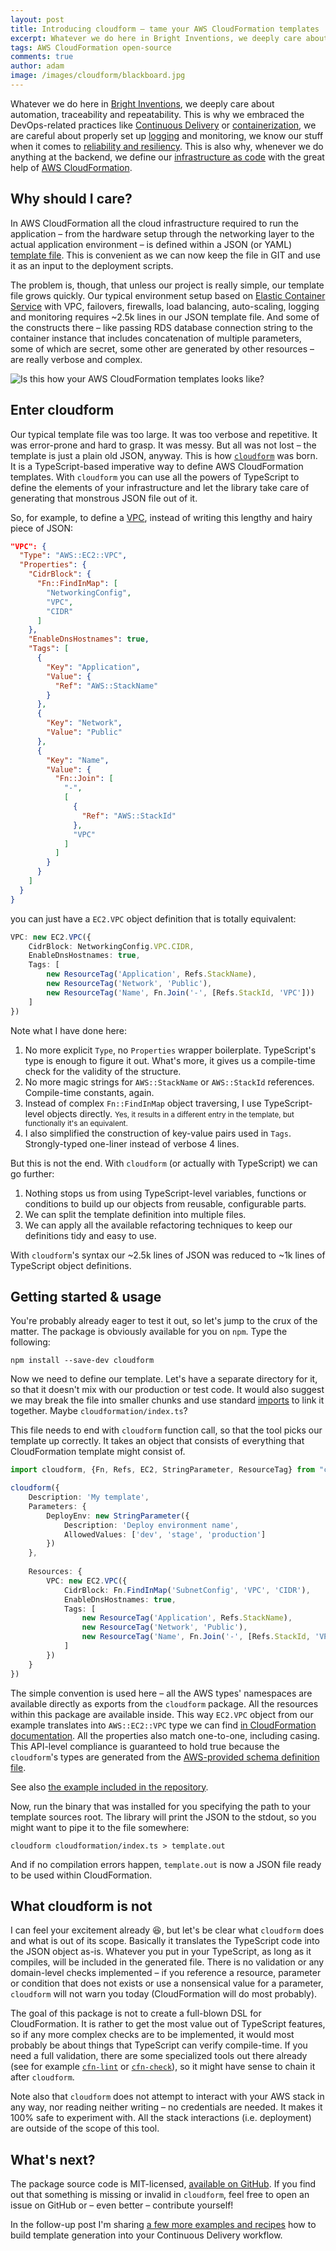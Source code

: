 ```yaml
---
layout: post
title: Introducing cloudform – tame your AWS CloudFormation templates
excerpt: Whatever we do here in Bright Inventions, we deeply care about automation, traceability and repeatability. This is why, whenever we do anything at the backend, we define our infrastructure as code with the great help of AWS CloudFormation. The problem is that our template file grows quickly and becomes hard to maintain. This is how cloudform – a TypeScript-based imperative way to define AWS CloudFormation templates – was born.
tags: AWS CloudFormation open-source
comments: true
author: adam
image: /images/cloudform/blackboard.jpg
---
```


Whatever we do here in [Bright Inventions](https://brightinventions.pl/), we deeply care about automation, traceability and repeatability. This is why we embraced the DevOps-related practices like [Continuous Delivery](https://brightinventions.pl/blog/teamcity-for-ios-project/) or [containerization](https://brightinventions.pl/blog/dockerizing-android-builds/), we are careful about properly set up [logging](https://brightinventions.pl/blog/http-request-logging-in-node/) and monitoring, we know our stuff when it comes to [reliability and resiliency](https://brightinventions.pl/blog/the-importance-of-timeouts/). This is also why, whenever we do anything at the backend, we define our [infrastructure as code](https://en.wikipedia.org/wiki/Infrastructure_as_Code) with the great help of [AWS CloudFormation](https://aws.amazon.com/cloudformation/).

## Why should I care?

In AWS CloudFormation all the cloud infrastructure required to run the application – from the hardware setup through the networking layer to the actual application environment – is defined within a JSON (or YAML) [template file](https://aws.amazon.com/cloudformation/aws-cloudformation-templates/). This is convenient as we can now keep the file in GIT and use it as an input to the deployment scripts. 

The problem is, though, that unless our project is really simple, our template file grows quickly. Our typical environment setup based on [Elastic Container Service](https://aws.amazon.com/ecs/) with VPC, failovers, firewalls, load balancing, auto-scaling, logging and monitoring requires ~2.5k lines in our JSON template file. And some of the constructs there – like passing RDS database connection string to the container instance that includes concatenation of multiple parameters, some of which are secret, some other are generated by other resources – are really verbose and complex. 

![Is this how your AWS CloudFormation templates looks like?](/images/cloudform/blackboard.jpg)

## Enter cloudform

Our typical template file was too large. It was too verbose and repetitive. It was error-prone and hard to grasp. It was messy. But all was not lost – the template is just a plain old JSON, anyway. This is how [`cloudform`](https://www.npmjs.com/package/cloudform) was born. It is a TypeScript-based imperative way to define AWS CloudFormation templates. With `cloudform` you can use all the powers of TypeScript to define the elements of your infrastructure and let the library take care of generating that monstrous JSON file out of it.

So, for example, to define a [VPC](http://docs.aws.amazon.com/AWSCloudFormation/latest/UserGuide/aws-resource-ec2-vpc.html), instead of writing this lengthy and hairy piece of JSON:

```json
"VPC": {
  "Type": "AWS::EC2::VPC",
  "Properties": {
    "CidrBlock": {
      "Fn::FindInMap": [
        "NetworkingConfig",
        "VPC",
        "CIDR"
      ]
    },
    "EnableDnsHostnames": true,
    "Tags": [
      {
        "Key": "Application",
        "Value": {
          "Ref": "AWS::StackName"
        }
      },
      {
        "Key": "Network",
        "Value": "Public"
      },
      {
        "Key": "Name",
        "Value": {
          "Fn::Join": [
            "-",
            [
              {
                "Ref": "AWS::StackId"
              },
              "VPC"
            ]
          ]
        }
      }
    ]
  }
}
```

you can just have a `EC2.VPC` object definition that is totally equivalent:

```typescript
VPC: new EC2.VPC({
    CidrBlock: NetworkingConfig.VPC.CIDR,
    EnableDnsHostnames: true,
    Tags: [
        new ResourceTag('Application', Refs.StackName),
        new ResourceTag('Network', 'Public'),
        new ResourceTag('Name', Fn.Join('-', [Refs.StackId, 'VPC']))
    ]
})
```

Note what I have done here:
1. No more explicit `Type`, no `Properties` wrapper boilerplate. TypeScript's type is enough to figure it out. What's more, it gives us a compile-time check for the validity of the structure.
1. No more magic strings for `AWS::StackName` or `AWS::StackId` references. Compile-time constants, again.
1. Instead of complex `Fn::FindInMap` object traversing, I use TypeScript-level objects directly. <small>Yes, it results in a different entry in the template, but functionally it's an equivalent.</small>
1. I also simplified the construction of key-value pairs used in `Tags`. Strongly-typed one-liner instead of verbose 4 lines.

But this is not the end. With `cloudform` (or actually with TypeScript) we can go further:
1. Nothing stops us from using TypeScript-level variables, functions or conditions to build up our objects from reusable, configurable parts.
1. We can split the template definition into multiple files.
1. We can apply all the available refactoring techniques to keep our definitions tidy and easy to use.

With `cloudform`'s syntax our ~2.5k lines of JSON was reduced to ~1k lines of TypeScript object definitions.

## Getting started & usage

You're probably already eager to test it out, so let's jump to the crux of the matter. The package is obviously available for you on `npm`. Type the following:

`npm install --save-dev cloudform`

Now we need to define our template. Let's have a separate directory for it, so that it doesn't mix with our production or test code. It would also suggest we may break the file into smaller chunks and use standard [imports](https://developer.mozilla.org/en-US/docs/Web/JavaScript/Reference/Statements/import) to link it together. Maybe `cloudformation/index.ts`?

This file needs to end with `cloudform` function call, so that the tool picks our template up correctly. It takes an object that consists of everything that CloudFormation template might consist of. 

```typescript
import cloudform, {Fn, Refs, EC2, StringParameter, ResourceTag} from "cloudform"

cloudform({
    Description: 'My template',
    Parameters: {
        DeployEnv: new StringParameter({
            Description: 'Deploy environment name',
            AllowedValues: ['dev', 'stage', 'production']
        })
    },
   
    Resources: {
        VPC: new EC2.VPC({
            CidrBlock: Fn.FindInMap('SubnetConfig', 'VPC', 'CIDR'),
            EnableDnsHostnames: true,
            Tags: [
                new ResourceTag('Application', Refs.StackName),
                new ResourceTag('Network', 'Public'),
                new ResourceTag('Name', Fn.Join('-', [Refs.StackId, 'VPC']))
            ]
        })
    }
})
```

The simple convention is used here – all the AWS types' namespaces are available directly as exports from the `cloudform` package. All the resources within this package are available inside. This way `EC2.VPC` object from our example translates into `AWS::EC2::VPC` type we can find [in CloudFormation documentation](http://docs.aws.amazon.com/AWSCloudFormation/latest/UserGuide/aws-resource-ec2-vpc.html). All the properties also match one-to-one, including casing. This API-level compliance is guaranteed to hold true because the `cloudform`'s types are generated from the [AWS-provided schema definition file](http://docs.aws.amazon.com/AWSCloudFormation/latest/UserGuide/cfn-resource-specification.html).

See also [the example included in the repository](https://github.com/bright/cloudform/blob/master/example/example.ts).

Now, run the binary that was installed for you specifying the path to your template sources root. The library will print the JSON to the stdout, so you might want to pipe it to the file somewhere:

`cloudform cloudformation/index.ts > template.out`

And if no compilation errors happen, `template.out` is now a JSON file ready to be used within CloudFormation.

## What cloudform is not

I can feel your excitement already 😆, but let's be clear what `cloudform` does and what is out of its scope. Basically it translates the TypeScript code into the JSON object as-is. Whatever you put in your TypeScript, as long as it compiles, will be included in the generated file. There is no validation or any domain-level checks implemented – if you reference a resource, parameter or condition that does not exists or use a nonsensical value for a parameter, `cloudform` will not warn you today (CloudFormation will do most probably). 

The goal of this package is not to create a full-blown DSL for CloudFormation. It is rather to get the most value out of TypeScript features, so if any more complex checks are to be implemented, it would most probably be about things that TypeScript can verify compile-time. If you need a full validation, there are some specialized tools out there already (see for example [`cfn-lint`](https://www.npmjs.com/package/cfn-lint) or [`cfn-check`](https://www.npmjs.com/package/cfn-check)), so it might have sense to chain it after `cloudform`.

Note also that `cloudform` does not attempt to interact with your AWS stack in any way, nor reading neither writing – no credentials are needed. It makes it 100% safe to experiment with. All the stack interactions (i.e. deployment) are outside of the scope of this tool.

## What's next?

The package source code is MIT-licensed, [available on GitHub](https://github.com/bright/cloudform). If you find out that something is missing or invalid in `cloudform`, feel free to open an issue on GitHub or – even better – contribute yourself!

In the follow-up post I'm sharing [a few more examples and recipes](https://brightinventions.pl/blog/aws-cloudformation-patterns-practices-cloudform/) how to build template generation into your Continuous Delivery workflow.

